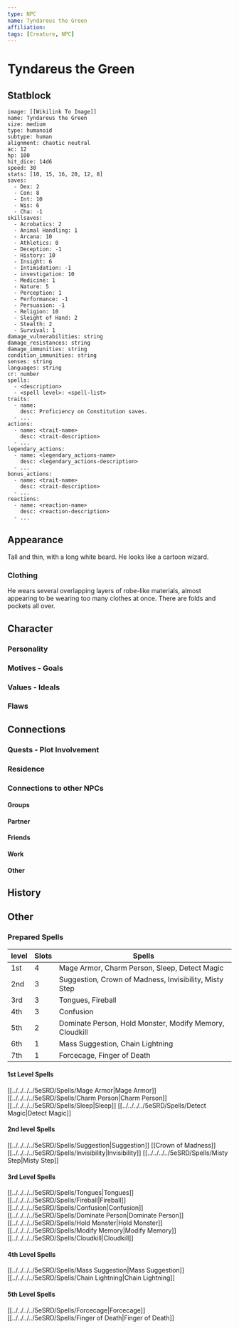 ```yaml
---
type: NPC
name: Tyndareus the Green
affiliation: 
tags: [Creature, NPC]
---
```


# Tyndareus the Green

## Statblock
```statblock
image: [[Wikilink To Image]]
name: Tyndareus the Green
size: medium
type: humanoid
subtype: human
alignment: chaotic neutral
ac: 12
hp: 100
hit_dice: 14d6
speed: 30
stats: [10, 15, 16, 20, 12, 8]
saves:
  - Dex: 2
  - Con: 8
  - Int: 10
  - Wis: 6
  - Cha: -1
skillsaves:
  - Acrobatics: 2
  - Animal Handling: 1
  - Arcana: 10
  - Athletics: 0
  - Deception: -1
  - History: 10
  - Insight: 6
  - Intimidation: -1
  - investigation: 10
  - Medicine: 1
  - Nature: 5
  - Perception: 1
  - Performance: -1
  - Persuasion: -1
  - Religion: 10
  - Sleight of Hand: 2
  - Stealth: 2 
  - Survival: 1
damage_vulnerabilities: string
damage_resistances: string
damage_immunities: string
condition_immunities: string
senses: string
languages: string
cr: number
spells:
  - <description>
  - <spell level>: <spell-list>
traits:
  - name: 
    desc: Proficiency on Constitution saves.
  - ...
actions:
  - name: <trait-name>
    desc: <trait-description>
  - ...
legendary_actions:
  - name: <legendary_actions-name>
    desc: <legendary_actions-description>
  - ...
bonus_actions:
  - name: <trait-name>
    desc: <trait-description>
  - ...
reactions:
  - name: <reaction-name>
    desc: <reaction-description>
  - ...
```


## Appearance
Tall and thin, with a long white beard. He looks like a cartoon wizard. 

### Clothing
He wears several overlapping layers of robe-like materials, almost appearing to be wearing too many clothes at once. There are folds and pockets all over. 

## Character

### Personality

### Motives - Goals

### Values - Ideals

### Flaws


## Connections

### Quests - Plot Involvement

### Residence

### Connections to other NPCs

#### Groups

#### Partner

#### Friends

#### Work

#### Other


## History

## Other

### Prepared Spells

| level | Slots | Spells                                                  |
| ----- | ----- | ------------------------------------------------------- |
| 1st   | 4     | Mage Armor, Charm Person, Sleep, Detect Magic           |
| 2nd   | 3     | Suggestion, Crown of Madness, Invisibility, Misty Step  |
| 3rd   | 3     | Tongues, Fireball                                       |
| 4th   | 3     | Confusion                                               |
| 5th   | 2     | Dominate Person, Hold Monster, Modify Memory, Cloudkill |
| 6th   | 1     | Mass Suggestion, Chain Lightning                        |
| 7th   | 1     | Forcecage, Finger of Death                              |

#### 1st Level Spells
[[../../../../5eSRD/Spells/Mage Armor|Mage Armor]]
[[../../../../5eSRD/Spells/Charm Person|Charm Person]]
[[../../../../5eSRD/Spells/Sleep|Sleep]]
[[../../../../5eSRD/Spells/Detect Magic|Detect Magic]]

#### 2nd level Spells
[[../../../../5eSRD/Spells/Suggestion|Suggestion]]
[[Crown of Madness]]
[[../../../../5eSRD/Spells/Invisibility|Invisibility]]
[[../../../../5eSRD/Spells/Misty Step|Misty Step]]

#### 3rd Level Spells
[[../../../../5eSRD/Spells/Tongues|Tongues]]
[[../../../../5eSRD/Spells/Fireball|Fireball]]
[[../../../../5eSRD/Spells/Confusion|Confusion]]
[[../../../../5eSRD/Spells/Dominate Person|Dominate Person]]
[[../../../../5eSRD/Spells/Hold Monster|Hold Monster]]
[[../../../../5eSRD/Spells/Modify Memory|Modify Memory]]
[[../../../../5eSRD/Spells/Cloudkill|Cloudkill]]

#### 4th Level Spells
[[../../../../5eSRD/Spells/Mass Suggestion|Mass Suggestion]]
[[../../../../5eSRD/Spells/Chain Lightning|Chain Lightning]]

#### 5th Level Spells
[[../../../../5eSRD/Spells/Forcecage|Forcecage]]
[[../../../../5eSRD/Spells/Finger of Death|Finger of Death]]
